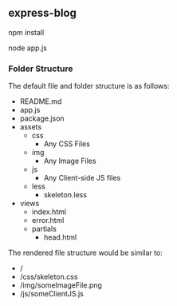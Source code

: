 ## express-blog

npm install 

node app.js

### Folder Structure

The default file and folder structure is as follows:

* README.md
* app.js
* package.json
* assets
    * css
        * Any CSS Files
    * img
        * Any Image Files
    * js
        * Any Client-side JS files
    * less
        * skeleton.less
* views
    * index.html
    * error.html
    * partials
        * head.html
        
The rendered file structure would be similar to:

* /
* /css/skeleton.css
* /img/someImageFile.png
* /js/someClientJS.js
